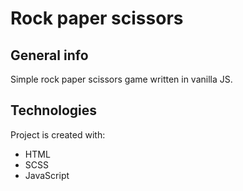 # Rock paper scissors 

## General info
Simple rock paper scissors game written in vanilla JS.

## Technologies

Project is created with: 

* HTML
* SCSS
* JavaScript